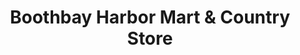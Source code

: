 ---
title: "Boothbay Harbor Mart & Country Store"
url: /boothbay-harbor/boothbay-harbor-mart-und-country-store/
shop: Dorfladen
---